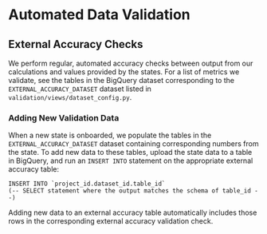 # Automated Data Validation

## External Accuracy Checks
We perform regular, automated accuracy checks between output from our calculations
and values provided by the states. For a list of metrics we validate, see the tables
in the BigQuery dataset corresponding to the `EXTERNAL_ACCURACY_DATASET` dataset
listed in `validation/views/dataset_config.py`.

### Adding New Validation Data  
When a new state is onboarded, we populate the tables in the `EXTERNAL_ACCURACY_DATASET`
dataset containing corresponding numbers from the state. To add new data to these tables,
upload the state data to a table in BigQuery, and run an `INSERT INTO` statement on the
appropriate external accuracy table:

```
INSERT INTO `project_id.dataset_id.table_id`
(-- SELECT statement where the output matches the schema of table_id --) 
```

Adding new data to an external accuracy table automatically includes those rows
in the corresponding external accuracy validation check.
